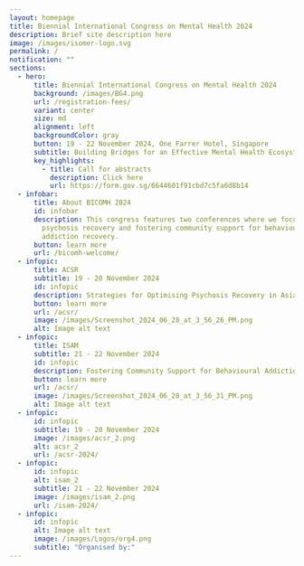```yaml
---
layout: homepage
title: Biennial International Congress on Mental Health 2024
description: Brief site description here
image: /images/isomer-logo.svg
permalink: /
notification: ""
sections:
  - hero:
      title: Biennial International Congress on Mental Health 2024
      background: /images/BG4.png
      url: /registration-fees/
      variant: center
      size: md
      alignment: left
      backgroundColor: gray
      button: 19 - 22 November 2024, One Farrer Hotel, Singapore
      subtitle: Building Bridges for an Effective Mental Health Ecosystem
      key_highlights:
        - title: Call for abstracts
          description: Click here
          url: https://form.gov.sg/6644601f91cbd7c5fa6d8b14
  - infobar:
      title: About BICOMH 2024
      id: infobar
      description: This congress features two conferences where we focus on optimising
        psychosis recovery and fostering community support for behavioural
        addiction recovery.
      button: learn more
      url: /bicomh-welcome/
  - infopic:
      title: ACSR
      subtitle: 19 - 20 November 2024
      id: infopic
      description: Strategies for Optimising Psychosis Recovery in Asia
      button: learn more
      url: /acsr/
      image: /images/Screenshot_2024_06_28_at_3_56_26_PM.png
      alt: Image alt text
  - infopic:
      title: ISAM
      subtitle: 21 - 22 November 2024
      id: infopic
      description: Fostering Community Support for Behavioural Addiction Recovery
      button: learn more
      url: /acsr/
      image: /images/Screenshot_2024_06_28_at_3_56_31_PM.png
      alt: Image alt text
  - infopic:
      id: infopic
      subtitle: 19 - 20 November 2024
      image: /images/acsr_2.png
      alt: acsr_2
      url: /acsr-2024/
  - infopic:
      id: infopic
      alt: isam_2
      subtitle: 21 - 22 November 2024
      image: /images/isam_2.png
      url: /isam-2024/
  - infopic:
      id: infopic
      alt: Image alt text
      image: /images/Logos/org4.png
      subtitle: "Organised by:"
---
```

